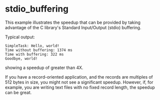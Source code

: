 # stdio_buffering

This example illustrates the speedup that can be provided by taking advantage of the 
C library's Standard Input/Output (stdio) buffering.

Typical output:
```
SimpleTask: Hello, world!
Time without buffering: 1374 ms
Time with buffering: 322 ms
Goodbye, world!
```
showing a speedup of greater than 4X.

If you have a record-oriented application, 
and the records are multiples of 512 bytes in size,
you might not see a significant speedup.
However, if, for example, you are writing text files with 
no fixed record length, the speedup can be great.
